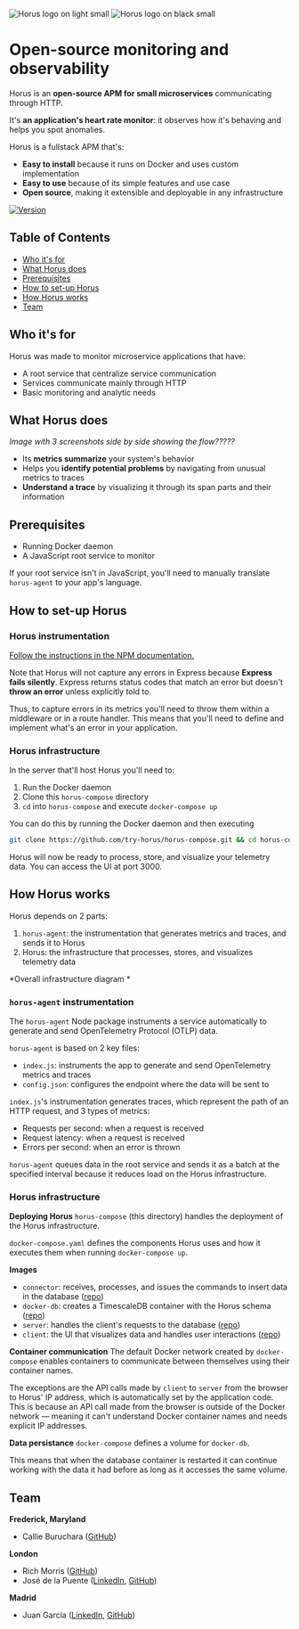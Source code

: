 ![Horus logo on light small](https://i.ibb.co/2gWkrRh/SMALL-horus-logo-color.png#gh-light-mode-only)
![Horus logo on black small](https://i.ibb.co/02Fxkjm/SMALL-horus-logo-color-on-dark.png#gh-dark-mode-only)

# Open-source monitoring and observability

Horus is an **open-source APM for small microservices** communicating through HTTP.

It's **an application's heart rate monitor**: it observes how it's behaving and helps you spot anomalies.

Horus is a fullstack APM that's:
- **Easy to install** because it runs on Docker and uses custom implementation
- **Easy to use** because of its simple features and use case
- **Open source**, making it extensible and deployable in any infrastructure

[![Version](https://img.shields.io/badge/npm-1.1.0-green)](https://www.npmjs.com/package/horus-agent)

## Table of Contents
- [Who it's for](#who-its-for)
- [What Horus does](#what-horus-does)
- [Prerequisites](#prerequisites)
- [How to set-up Horus](#how-to-set-up-horus)
- [How Horus works](#how-horus-works)
- [Team](#team)

## Who it's for

Horus was made to monitor microservice applications that have:

- A root service that centralize service communication
- Services communicate mainly through HTTP
- Basic monitoring and analytic needs

## What Horus does

*Image with 3 screenshots side by side showing the flow?????*

- Its **metrics summarize** your system's behavior
- Helps you **identify potential problems** by navigating from unusual metrics to traces
- **Understand a trace** by visualizing it through its span parts and their information

## Prerequisites

- Running Docker daemon
- A JavaScript root service to monitor

If your root service isn't in JavaScript, you'll need to manually translate `horus-agent` to your app's language.

## How to set-up Horus

### Horus instrumentation

[Follow the instructions in the NPM documentation.](https://www.npmjs.com/package/horus-agent)

Note that Horus will not capture any errors in Express because **Express fails silently**. Express returns status codes that match an error but doesn't **throw an error** unless explicitly told to.

Thus, to capture errors in its metrics you'll need to throw them within a middleware or in a route handler. This means that you'll need to define and implement what's an error in your application.

### Horus infrastructure
In the server that'll host Horus you'll need to:

1. Run the Docker daemon
2. Clone this `horus-compose` directory
3. `cd` into `horus-compose` and execute `docker-compose up`

You can do this by running the Docker daemon and then executing

```bash
git clone https://github.com/try-horus/horus-compose.git && cd horus-compose && docker-compose up
```

Horus will now be ready to process, store, and visualize your telemetry data. You can access the UI at port 3000. 

## How Horus works

Horus depends on 2 parts:
1. `horus-agent`: the instrumentation that generates metrics and traces, and sends it to Horus
2. Horus: the infrastructure that processes, stores, and visualizes telemetry data

*Overall infrastructure diagram	*

### `horus-agent` instrumentation

The `horus-agent` Node package instruments a service automatically to generate and send OpenTelemetry Protocol (OTLP) data.

`horus-agent` is based on 2 key files:
- `index.js`: instruments the app to generate and send OpenTelemetry metrics and traces
- `config.json`: configures the endpoint where the data will be sent to

`index.js`'s instrumentation generates traces, which represent the path of an HTTP request, and 3 types of metrics:
- Requests per second: when a request is received
- Request latency: when a request is received
- Errors per second: when an error is thrown

`horus-agent` queues data in the root service and sends it as a batch at the specified interval because it reduces load on the Horus infrastructure. 

### Horus infrastructure

**Deploying Horus**
`horus-compose` (this directory) handles the deployment of the Horus infrastructure.

`docker-compose.yaml` defines the components Horus uses and how it executes them when running `docker-compose up`. 

**Images**
- `connector`: receives, processes, and issues the commands to insert data in the database ([repo](https://github.com/try-horus/horus-db))
- `docker-db`: creates a TimescaleDB container with the Horus schema ([repo](https://github.com/try-horus/db-docker/tree/master))
- `server`: handles the client's requests to the database ([repo](https://github.com/try-horus/horus-ui/tree/main/server))
-  `client`: the UI that visualizes data and handles user interactions ([repo](https://github.com/try-horus/horus-ui/tree/main/client))

**Container communication**
The default Docker network created by `docker-compose` enables containers to communicate between themselves using their container names.

The exceptions are the API calls made by `client` to `server` from the browser to Horus' IP address, which is automatically set by the application code. This is because an API call made from the browser is outside of the Docker network — meaning it can't understand Docker container names and needs explicit IP addresses.

**Data persistance**
`docker-compose` defines a volume for `docker-db`.

This means that when the database container is restarted it can continue working with the data it had before as long as it accesses the same volume.

## Team

**Frederick, Maryland**
- Callie Buruchara ([GitHub](https://github.com/callieburuchara))

**London**
- Rich Morris ([GitHub](https://github.com/richwynmorris))
- José de la Puente ([LinkedIn](https://www.linkedin.com/in/ja-puente/), [GitHub](https://github.com/14jdelap))

**Madrid**
- Juan García ([LinkedIn](https://www.linkedin.com/in/juan-garc%C3%ADa-moreno-21bbbb155/), [GitHub](https://github.com/juan-gm))
